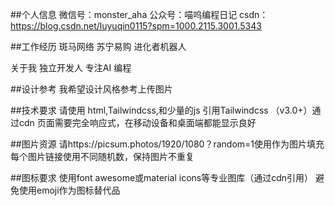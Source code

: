 ##个人信息
微信号：monster_aha
公众号：喵呜编程日记
csdn：https://blog.csdn.net/luyuqin0115?spm=1000.2115.3001.5343

##工作经历
斑马网络
苏宁易购
进化者机器人

关于我
独立开发人
专注AI 编程

##设计参考
我希望设计风格参考上传图片

##技术要求
请使用 html,Tailwindcss,和少量的js
引用Tailwindcss （v3.0+）通过cdn
页面需要完全响应式，在移动设备和桌面端都能显示良好

##图片资源
请https://picsum.photos/1920/1080？random=1使用作为图片填充
每个图片链接使用不同随机数，保持图片不重复

##图标要求
使用font awesome或material icons等专业图库（通过cdn引用）
避免使用emoji作为图标替代品